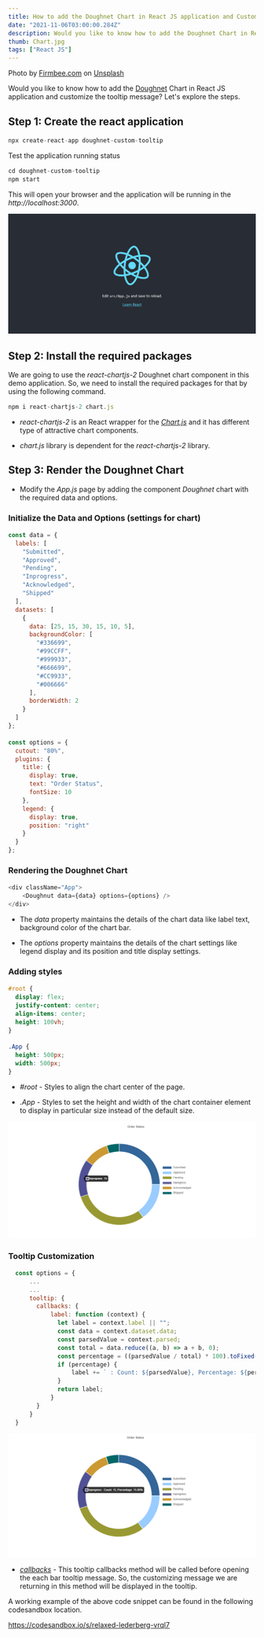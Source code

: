 ```yaml
---
title: How to add the Doughnet Chart in React JS application and Customize the Tooltip Message?
date: "2021-11-06T03:00:00.284Z"
description: Would you like to know how to add the Doughnet Chart in React JS application and customize the tooltip message...
thumb: Chart.jpg
tags: ["React JS"]
---
```

<div class="photo-details">Photo by <a href="https://unsplash.com/@firmbee?utm_source=unsplash&utm_medium=referral&utm_content=creditCopyText">Firmbee.com</a> on <a href="https://unsplash.com/s/photos/chart?utm_source=unsplash&utm_medium=referral&utm_content=creditCopyText">Unsplash</a></div>

Would you like to know how to add the [Doughnet](http://reactchartjs.github.io/react-chartjs-2/#/doughnut) Chart in React JS application and customize the tooltip message? Let's explore the steps.

## Step 1: Create the react application

```js
npx create-react-app doughnet-custom-tooltip

```

Test the application running status

```js
cd doughnet-custom-tooltip
npm start
```

This will open your browser and the application will be running in the *http://localhost:3000*.

![Application Status](./InitialPage.png)

## Step 2: Install the required packages

We are going to use the *react-chartjs-2* Doughnet chart component in this demo application. So, we need to install the required packages for that by using the following command.

```js
npm i react-chartjs-2 chart.js
```

* *react-chartjs-2* is an React wrapper for the [*Chart.js*](https://www.chartjs.org/) and it has different type of attractive chart components.

* *chart.js* library is dependent for the *react-chartjs-2* library.

## Step 3: Render the Doughnet Chart

* Modify the *App.js* page by adding the component *Doughnet* chart with the required data and options.

### Initialize the Data and Options (settings for chart)

```js
const data = {
  labels: [
    "Submitted",
    "Approved",
    "Pending",
    "Inprogress",
    "Acknowledged",
    "Shipped"
  ],
  datasets: [
    {
      data: [25, 15, 30, 15, 10, 5],
      backgroundColor: [
        "#336699",
        "#99CCFF",
        "#999933",
        "#666699",
        "#CC9933",
        "#006666"
      ],
      borderWidth: 2
    }
  ]
};

const options = {
  cutout: "80%",
  plugins: {
    title: {
      display: true,
      text: "Order Status",
      fontSize: 10
    },
    legend: {
      display: true,
      position: "right"
    }
  }
};
```
### Rendering the Doughnet Chart

```js
<div className="App">
    <Doughnut data={data} options={options} />
</div>
```
* The *data* property maintains the details of the chart data like label text, background color of the chart bar.

* The *options* property maintains the details of the chart settings like legend display and its position and title display settings.

### Adding styles

```css
#root {
  display: flex;
  justify-content: center;
  align-items: center;
  height: 100vh;
}

.App {  
  height: 500px;
  width: 500px;
}
```
* *#root* - Styles to align the chart center of the page.

* *.App* - Styles to set the height and width of the chart container element to display in particular size instead of the default size.


![Before Customization](./BeforeCustomize.png)

### Tooltip Customization

```js
  const options = {
      ...
      ...
      tooltip: {
        callbacks: {
            label: function (context) {
              let label = context.label || "";
              const data = context.dataset.data;
              const parsedValue = context.parsed;
              const total = data.reduce((a, b) => a + b, 0);
              const percentage = ((parsedValue / total) * 100).toFixed(2);
              if (percentage) {
                  label += ` : Count: ${parsedValue}, Percentage: ${percentage}%`;
              }
              return label;
            }
        }
      } 
  }
```
![After Customization](./AfterCustomize.png)

* [*callbacks*](https://www.chartjs.org/docs/latest/configuration/tooltip.html) - This tooltip callbacks method will be called before opening the each bar tooltip message. So, the customizing message we are returning in this method will be displayed in the tooltip.

A working example of the above code snippet can be found in the following codesandbox location.

https://codesandbox.io/s/relaxed-lederberg-vrql7